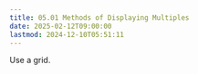 ```yaml
---
title: 05.01 Methods of Displaying Multiples
date: 2025-02-12T09:00:00
lastmod: 2024-12-10T05:51:11
---
```


Use a grid.
